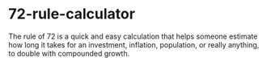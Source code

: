 # 72-rule-calculator
The rule of 72 is a quick and easy calculation that helps someone estimate how long it takes for an investment, inflation, population, or really anything, to double with compounded growth.
